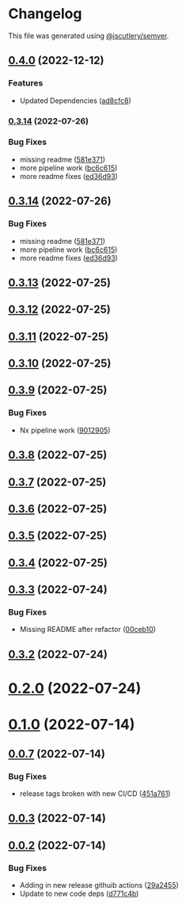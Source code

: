 # Changelog

This file was generated using [@jscutlery/semver](https://github.com/jscutlery/semver).

## [0.4.0](https://github.com/anatine/zod-plugins/compare/graphql-codegen-zod-0.3.14...graphql-codegen-zod-0.4.0) (2022-12-12)

### Features

- Updated Dependencies ([ad8cfc8](https://github.com/anatine/zod-plugins/commit/ad8cfc8fa40ca32736dbfb0d8906569d2a626cbe))

### [0.3.14](https://github.com/anatine/zod-plugins/compare/graphql-codegen-zod-0.3.13...graphql-codegen-zod-0.3.14) (2022-07-26)

### Bug Fixes

- missing readme ([581e371](https://github.com/anatine/zod-plugins/commit/581e37112c223782759635ae34937a0dfa664dc9))
- more pipeline work ([bc6c615](https://github.com/anatine/zod-plugins/commit/bc6c6153627bfafbcac95487f4de1925e10a47b6))
- more readme fixes ([ed36d93](https://github.com/anatine/zod-plugins/commit/ed36d935dc6bb93ab35b5212e966130ff3ba9838))

## [0.3.14](https://github.com/anatine/zod-plugins/compare/graphql-codegen-zod-0.3.13...graphql-codegen-zod-0.3.14) (2022-07-26)

### Bug Fixes

- missing readme ([581e371](https://github.com/anatine/zod-plugins/commit/581e37112c223782759635ae34937a0dfa664dc9))
- more pipeline work ([bc6c615](https://github.com/anatine/zod-plugins/commit/bc6c6153627bfafbcac95487f4de1925e10a47b6))
- more readme fixes ([ed36d93](https://github.com/anatine/zod-plugins/commit/ed36d935dc6bb93ab35b5212e966130ff3ba9838))

## [0.3.13](https://github.com/anatine/zod-plugins/compare/graphql-codegen-zod-0.3.12...graphql-codegen-zod-0.3.13) (2022-07-25)

## [0.3.12](https://github.com/anatine/zod-plugins/compare/graphql-codegen-zod-0.3.11...graphql-codegen-zod-0.3.12) (2022-07-25)

## [0.3.11](https://github.com/anatine/zod-plugins/compare/graphql-codegen-zod-0.3.10...graphql-codegen-zod-0.3.11) (2022-07-25)

## [0.3.10](https://github.com/anatine/zod-plugins/compare/graphql-codegen-zod-0.3.9...graphql-codegen-zod-0.3.10) (2022-07-25)

## [0.3.9](https://github.com/anatine/zod-plugins/compare/graphql-codegen-zod-0.3.8...graphql-codegen-zod-0.3.9) (2022-07-25)

### Bug Fixes

- Nx pipeline work ([9012905](https://github.com/anatine/zod-plugins/commit/90129055519d329831d026757e04b8192376b6a9))

## [0.3.8](https://github.com/anatine/zod-plugins/compare/graphql-codegen-zod-0.3.7...graphql-codegen-zod-0.3.8) (2022-07-25)

## [0.3.7](https://github.com/anatine/zod-plugins/compare/graphql-codegen-zod-0.3.6...graphql-codegen-zod-0.3.7) (2022-07-25)

## [0.3.6](https://github.com/anatine/zod-plugins/compare/graphql-codegen-zod-0.3.5...graphql-codegen-zod-0.3.6) (2022-07-25)

## [0.3.5](https://github.com/anatine/zod-plugins/compare/graphql-codegen-zod-0.3.4...graphql-codegen-zod-0.3.5) (2022-07-25)

## [0.3.4](https://github.com/anatine/zod-plugins/compare/graphql-codegen-zod-0.3.3...graphql-codegen-zod-0.3.4) (2022-07-25)

## [0.3.3](https://github.com/anatine/zod-plugins/compare/graphql-codegen-zod-0.3.2...graphql-codegen-zod-0.3.3) (2022-07-24)

### Bug Fixes

- Missing README after refactor ([00ceb10](https://github.com/anatine/zod-plugins/commit/00ceb10be8251c6be2a83e64a9a8cd6116451938))

## [0.3.2](https://github.com/anatine/zod-plugins/compare/graphql-codegen-zod-0.3.1...graphql-codegen-zod-0.3.2) (2022-07-24)

# [0.2.0](https://github.com/anatine/zod-plugins/compare/graphql-codegen-zod-0.1.0...graphql-codegen-zod-0.2.0) (2022-07-24)

# [0.1.0](https://github.com/anatine/zod-plugins/compare/graphql-codegen-zod-0.0.7...graphql-codegen-zod-0.1.0) (2022-07-14)

## [0.0.7](https://github.com/anatine/zod-plugins/compare/graphql-codegen-zod-0.0.6...graphql-codegen-zod-0.0.7) (2022-07-14)

### Bug Fixes

- release tags broken with new CI/CD ([451a761](https://github.com/anatine/zod-plugins/commit/451a7614564fa214a5a39137ac8c38beacfcf970))

## [0.0.3](https://github.com/anatine/zod-plugins/compare/graphql-codegen-zod-0.0.2...graphql-codegen-zod-0.0.3) (2022-07-14)

## [0.0.2](https://github.com/anatine/zod-plugins/compare/graphql-codegen-zod-0.0.1...graphql-codegen-zod-0.0.2) (2022-07-14)

### Bug Fixes

- Adding in new release githuib actions ([29a2455](https://github.com/anatine/zod-plugins/commit/29a2455161f7021df9f933d0d8b200a08fe31fde))
- Update to new code deps ([d771c4b](https://github.com/anatine/zod-plugins/commit/d771c4b2b026635a6704eeb1fca80dd2f2e5e8e8))
